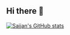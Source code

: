 ## Hi there 👋
[![Sajjan's GitHub stats](https://github-readme-stats.vercel.app/api?username=sajjanpaudel&show_icons=true&theme=github_dark)](https://github.com/sajjanpaudel/github-readme-stats)
